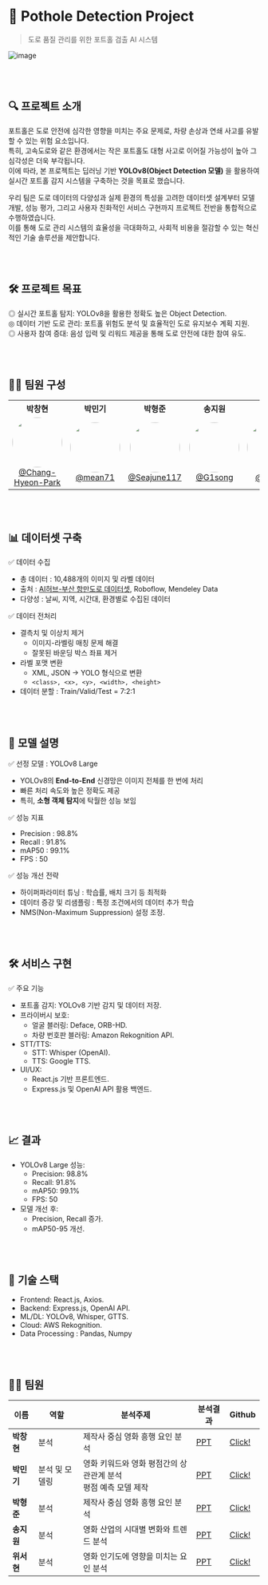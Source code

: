 # 📸 Pothole Detection Project

> 도로 품질 관리를 위한 포트홀 검출 AI 시스템

![image](https://github.com/user-attachments/assets/4b4d3b61-62e1-4bb7-b682-cb5c59faa411)

<br><br>

## 🔍 프로젝트 소개
포트홀은 도로 안전에 심각한 영향을 미치는 주요 문제로, 차량 손상과 연쇄 사고를 유발할 수 있는 위험 요소입니다.  
특히, 고속도로와 같은 환경에서는 작은 포트홀도 대형 사고로 이어질 가능성이 높아 그 심각성은 더욱 부각됩니다.  
이에 따라, 본 프로젝트는 딥러닝 기반 **YOLOv8(Object Detection 모델)** 을 활용하여 실시간 포트홀 감지 시스템을 구축하는 것을 목표로 했습니다.  

우리 팀은 도로 데이터의 다양성과 실제 환경의 특성을 고려한 데이터셋 설계부터 모델 개발, 성능 평가, 그리고 사용자 친화적인 서비스 구현까지 프로젝트 전반을 통합적으로 수행하였습니다.   
이를 통해 도로 관리 시스템의 효율성을 극대화하고, 사회적 비용을 절감할 수 있는 혁신적인 기술 솔루션을 제안합니다.  

<br><br>

## 🛠 프로젝트 목표
◎ 실시간 포트홀 탐지: YOLOv8을 활용한 정확도 높은 Object Detection.  
◎ 데이터 기반 도로 관리: 포트홀 위험도 분석 및 효율적인 도로 유지보수 계획 지원.  
◎ 사용자 참여 증대: 음성 입력 및 리워드 제공을 통해 도로 안전에 대한 참여 유도.  

<br><br>

## 👨‍💻 팀원 구성
<table> 
 <tr> 
  <th>박창현</th>
  <th>박민기</th> 
  <th>박형준</th> 
  <th>송지원</th> 
  <th>위서현</th> 
 </tr> 
 <tr> 
  <td align="center"> 
   <img src="https://github.com/user-attachments/assets/55a3b48f-c5cb-41f3-9c08-6ae69a02c54c" width="100" height="100" style="border-radius: 50%;"><br> 
   <a href="https://github.com/Chang-Hyeon-Park">@Chang-Hyeon-Park</a> 
  </td> 
  <td align="center"> 
   <img src="https://via.placeholder.com/150" width="100" height="100" style="border-radius: 50%;"><br> 
   <a href="https://github.com/mean71">@mean71</a> 
  </td> 
  <td align="center"> 
   <img src="https://via.placeholder.com/150" width="100" height="100" style="border-radius: 50%;"><br> 
   <a href="https://github.com/Seajune117">@Seajune117</a> 
  </td> 
  <td align="center"> 
   <img src="https://via.placeholder.com/150" width="100" height="100" style="border-radius: 50%;"><br> 
   <a href="https://github.com/G1song">@G1song</a> 
  </td> 
  <td align="center"> 
   <img src="https://via.placeholder.com/150" width="100" height="100" style="border-radius: 50%;"><br> 
   <a href="https://github.com/soi222">@soi222</a> 
  </td> 
 </tr> 
</table>

<br><br>

## 📊 데이터셋 구축
✅ 데이터 수집
 - 총 데이터 : 10,488개의 이미지 및 라벨 데이터
 - 출처 : [AI허브-부산 항만도로 데이터셋](https://www.aihub.or.kr/aihubdata/data/view.do?currMenu=&topMenu=&aihubDataSe=data&dataSetSn=71554), Roboflow, Mendeley Data
 - 다양성 : 날씨, 지역, 시간대, 환경별로 수집된 데이터

✅ 데이터 전처리
 - 결측치 및 이상치 제거
   - 이미지-라벨링 매칭 문제 해결
   - 잘못된 바운딩 박스 좌표 제거
 - 라벨 포맷 변환
   - XML, JSON -> YOLO 형식으로 변환
   -  ```<class>, <x>, <y>, <width>, <height>```
 - 데이터 분할 : Train/Valid/Test = 7:2:1

<br><br>

## 🧠 모델 설명
✅ 선정 모델 : YOLOv8 Large
 - YOLOv8의 **End-to-End** 신경망은 이미지 전체를 한 번에 처리
 - 빠른 처리 속도와 높은 정확도 제공
 - 특히, **소형 객체 탐지**에 탁월한 성능 보임

✅ 성능 지표
 - Precision : 98.8%
 - Recall : 91.8%
 - mAP50 : 99.1%
 - FPS : 50

✅ 성능 개선 전략
 - 하이퍼파라미터 튜닝 : 학습률, 배치 크기 등 최적화
 - 데이터 증강 및 리샘플링 : 특정 조건에서의 데이터 추가 학습
 - NMS(Non-Maximum Suppression) 설정 조정.

<br><br>

## 🛠 서비스 구현
✅ 주요 기능
 - 포트홀 감지: YOLOv8 기반 감지 및 데이터 저장.
 - 프라이버시 보호:
   - 얼굴 블러링: Deface, ORB-HD.
   - 차량 번호판 블러링: Amazon Rekognition API.
 - STT/TTS:
   - STT: Whisper (OpenAI).
   - TTS: Google TTS.
 - UI/UX:
   - React.js 기반 프론트엔드.
   - Express.js 및 OpenAI API 활용 백엔드.

<br><br>

## 📈 결과
 - YOLOv8 Large 성능:
   - Precision: 98.8%
   - Recall: 91.8%
   - mAP50: 99.1%
   - FPS: 50
 - 모델 개선 후:
   - Precision, Recall 증가.
   - mAP50-95 개선.

<br><br>

## 🔧 기술 스택
 - Frontend: React.js, Axios.
 - Backend: Express.js, OpenAI API.
 - ML/DL: YOLOv8, Whisper, GTTS.
 - Cloud: AWS Rekognition.
 - Data Processing : Pandas, Numpy

<br><br>

## 👨‍💻 팀원
|이름|역할|분석주제|분석결과|Github|
|--|--|--|--|--|
|**박창현**|분석|제작사 중심 영화 흥행 요인 분석|[PPT](./presentation/SeSAC_Movie_data_anlaysis_MJ.pdf)|[Click!](https://github.com/Chang-Hyeon-Park)|
|**박민기**|분석 및 모델링|영화 키워드와 영화 평점간의 상관관계 분석 <br> 평점 예측 모델 제작|[PPT](./presentation/SeSAC-MiniProject_yugyeongjo.pdf)|[Click!](https://github.com/mean71)|
|**박형준**|분석|제작사 중심 영화 흥행 요인 분석|[PPT](./presentation/Chang_Movies_Data_PPT.pdf)|[Click!](https://github.com/Seajune117)|
|**송지원**|분석|영화 산업의 시대별 변화와 트렌드 분석|[PPT](./presentation/SESAC%20MiniProject-DongWoo.pdf.pdf)|[Click!](https://github.com/G1song)|
|**위서현**|분석|영화 인기도에 영향을 미치는 요인 분석|[PPT](./presentation/SeSAC_Movie_data_anlaysis_soyoun.pdf.pdf)|[Click!](https://github.com/soi222)|
